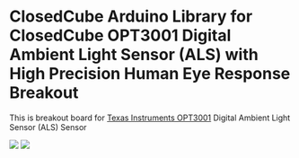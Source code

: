 ClosedCube Arduino Library for
ClosedCube OPT3001 Digital Ambient Light Sensor (ALS) with High Precision Human Eye Response Breakout 
=====================================================================================================

This is breakout board for [Texas Instruments OPT3001](http://www.ti.com/product/OPT3001) Digital Ambient Light Sensor (ALS) Sensor

[![](https://github.com/closedcube/ClosedCube_OPT3001_Arduino/blob/master/images/B060_OPT3001_Pic1.jpg)](https://www.tindie.com/stores/closedcube/)
[![](https://github.com/closedcube/ClosedCube_OPT3001_Arduino/blob/master/images/B060_OPT3001_Pic2.jpg)](https://www.tindie.com/stores/closedcube/)




